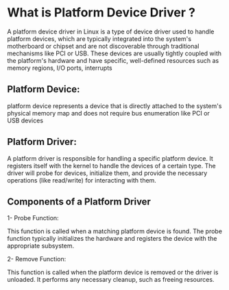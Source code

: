# What is Platform Device Driver ?


A platform device driver in Linux is a type of device driver used to handle platform devices, 
which are typically integrated into the system's motherboard or chipset and are not discoverable through traditional mechanisms like PCI or USB. 
These devices are usually tightly coupled with the platform's hardware and have specific, well-defined resources such as memory regions, I/O ports, interrupts


## Platform Device:

 platform device represents a device that is directly attached to the system's physical memory map and does not require bus enumeration like PCI or USB devices





## Platform Driver:

A platform driver is responsible for handling a specific platform device.
It registers itself with the kernel to handle the devices of a certain type.
The driver will probe for devices, initialize them, and provide the necessary operations (like read/write) for interacting with them.




## Components of a Platform Driver

1- Probe Function:

This function is called when a matching platform device is found.
The probe function typically initializes the hardware and registers the device with the appropriate subsystem.



2- Remove Function:

This function is called when the platform device is removed or the driver is unloaded.
It performs any necessary cleanup, such as freeing resources.





